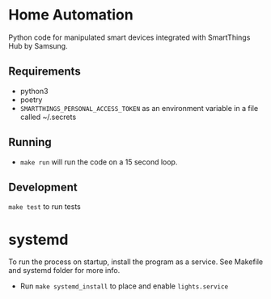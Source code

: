 Home Automation
===============

Python code for manipulated smart devices integrated with SmartThings Hub by Samsung.


Requirements
------------
- python3
- poetry
- `SMARTTHINGS_PERSONAL_ACCESS_TOKEN` as an environment variable in a file called ~/.secrets

Running
-------
- `make run` will run the code on a 15 second loop.

Development
-----------
`make test` to run tests

systemd
=======
To run the process on startup, install the program as a service. 
See Makefile and systemd folder for more info.
- Run `make systemd_install` to place and enable `lights.service`

